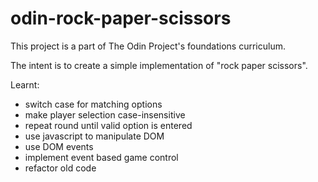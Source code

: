 # odin-rock-paper-scissors

This project is a part of The Odin Project's foundations curriculum.

The intent is to create a simple implementation of "rock paper scissors".

Learnt:

- switch case for matching options
- make player selection case-insensitive
- repeat round until valid option is entered
- use javascript to manipulate DOM
- use DOM events
- implement event based game control
- refactor old code
